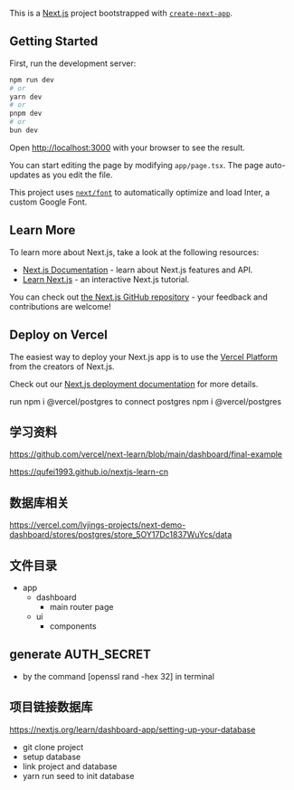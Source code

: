 This is a [Next.js](https://nextjs.org/) project bootstrapped with [`create-next-app`](https://github.com/vercel/next.js/tree/canary/packages/create-next-app).

## Getting Started

First, run the development server:

```bash
npm run dev
# or
yarn dev
# or
pnpm dev
# or
bun dev
```

Open [http://localhost:3000](http://localhost:3000) with your browser to see the result.

You can start editing the page by modifying `app/page.tsx`. The page auto-updates as you edit the file.

This project uses [`next/font`](https://nextjs.org/docs/basic-features/font-optimization) to automatically optimize and load Inter, a custom Google Font.

## Learn More

To learn more about Next.js, take a look at the following resources:

- [Next.js Documentation](https://nextjs.org/docs) - learn about Next.js features and API.
- [Learn Next.js](https://nextjs.org/learn) - an interactive Next.js tutorial.

You can check out [the Next.js GitHub repository](https://github.com/vercel/next.js/) - your feedback and contributions are welcome!

## Deploy on Vercel

The easiest way to deploy your Next.js app is to use the [Vercel Platform](https://vercel.com/new?utm_medium=default-template&filter=next.js&utm_source=create-next-app&utm_campaign=create-next-app-readme) from the creators of Next.js.

Check out our [Next.js deployment documentation](https://nextjs.org/docs/deployment) for more details.

run npm i @vercel/postgres to connect postgres
npm i @vercel/postgres

## 学习资料

https://github.com/vercel/next-learn/blob/main/dashboard/final-example

https://qufei1993.github.io/nextjs-learn-cn

## 数据库相关

https://vercel.com/lvjings-projects/next-demo-dashboard/stores/postgres/store_5OY17Dc1837WuYcs/data

## 文件目录

- app
  - dashboard
    - main router page
  - ui
    - components

## generate AUTH_SECRET

- by the command [openssl rand -hex 32] in terminal

## 项目链接数据库

https://nextjs.org/learn/dashboard-app/setting-up-your-database

- git clone project
- setup database
- link project and database
- yarn run seed to init database
